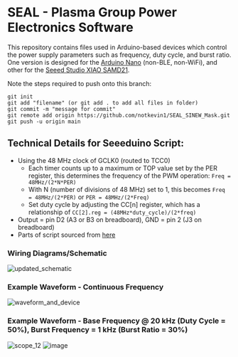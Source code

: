 # SEAL - Plasma Group Power Electronics Software

This repository contains files used in Arduino-based devices which control the power supply parameters such as frequency, duty cycle, and burst ratio. One version is designed for the [Arduino Nano](https://store-usa.arduino.cc/products/arduino-nano/) (non-BLE, non-WiFi), and other for the [Seeed Studio XIAO SAMD21](https://www.seeedstudio.com/Seeeduino-XIAO-Arduino-Microcontroller-SAMD21-Cortex-M0+-p-4426.html).  

Note the steps required to push onto this branch:
```
git init
git add "filename" (or git add . to add all files in folder)
git commit -m "message for commit"
git remote add origin https://github.com/notkevin1/SEAL_SINEW_Mask.git
git push -u origin main
```

## Technical Details for Seeeduino Script:
- Using the 48 MHz clock of GCLK0 (routed to TCC0)
  - Each timer counts up to a maximum or TOP value set by the PER register, this determines the frequency of the PWM operation: `Freq = 48MHz/(2*N*PER)`
  - With N (number of divisions of 48 MHz) set to 1, this becomes `Freq = 48MHz/(2*PER)` or `PER = 48MHz/(2*Freq)`
  - Set duty cycle by adjusting the CC[n] register, which has a relationship of `CC[2].reg = (48MHz*duty_cycle)/(2*freq)`
- Output = pin D2 (A3 or B3 on breadboard), GND = pin 2 (J3 on breadboard)
- Parts of script sourced from [here](https://arduino.stackexchange.com/questions/85741/seeeduino-xiao-write-and-read-pwm-duration-period-using-timers)

<!-- ![Seeeduino XIAO](https://files.seeedstudio.com/wiki/Seeeduino-XIAO/img/Seeeduino-XIAO-pinout-1.jpg) -->
### Wiring Diagrams/Schematic
<!-- ![Seeeduino_OLED_schem (1)](https://user-images.githubusercontent.com/61093711/205526785-302dbbd8-a1d2-492f-8910-1b07e42a27aa.png)
![Seeeduino_OLED_bb (1)](https://user-images.githubusercontent.com/61093711/205526779-3df1838e-d886-452e-9c88-fbf7f64f901e.png) 
![seeeduino_schematic](https://user-images.githubusercontent.com/61093711/217952065-acf7c9aa-363b-4d76-bf9a-c653a03f8402.png) -->
![updated_schematic](https://user-images.githubusercontent.com/61093711/221732942-d0582485-4d57-4b1e-9d6b-80b3ec2cc07c.png)


### Example Waveform - Continuous Frequency
<!-- ![scope_6](https://user-images.githubusercontent.com/61093711/211942071-3a559696-8df3-46fb-bc6e-bdae4dcd3852.png) -->
![waveform_and_device](https://user-images.githubusercontent.com/61093711/215390581-c39daa24-87d7-4491-8c49-916f191338b3.png)
### Example Waveform - Base Frequency @ 20 kHz (Duty Cycle = 50%), Burst Frequency = 1 kHz (Burst Ratio = 30%)
![scope_12](https://user-images.githubusercontent.com/61093711/219525169-de02213f-99c3-4996-a456-67aaa537dff7.png)
![image](https://user-images.githubusercontent.com/61093711/224456838-71882e9f-f7f2-4fa8-850a-58d0dc470bf4.png)

